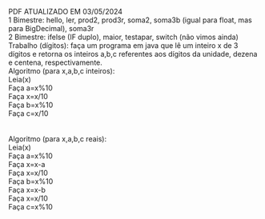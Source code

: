 PDF ATUALIZADO EM 03/05/2024<br>
1 Bimestre: hello, ler, prod2, prod3r, soma2, soma3b (igual para float, mas para BigDecimal), soma3r <br>
2 Bimestre: ifelse (IF duplo), maior, testapar, switch (não vimos ainda) <br>
Trabalho (dígitos): faça um programa em java que lê um inteiro x de 3 dígitos e retorna os inteiros a,b,c referentes aos dígitos da unidade, dezena e centena, respectivamente.<br>
Algoritmo (para x,a,b,c inteiros):<br>
Leia(x)<br>
Faça a=x%10<br>
Faça x=x/10<br>
Faça b=x%10<br>
Faça c=x/10<br>
<br><br>
Algoritmo (para x,a,b,c reais):<br>
Leia(x)<br>
Faça a=x%10<br>
Faça x=x-a<br>
Faça x=x/10<br>
Faça b=x%10<br>
Faça x=x-b<br>
Faça x=x/10<br>
Faça c=x%10<br>

